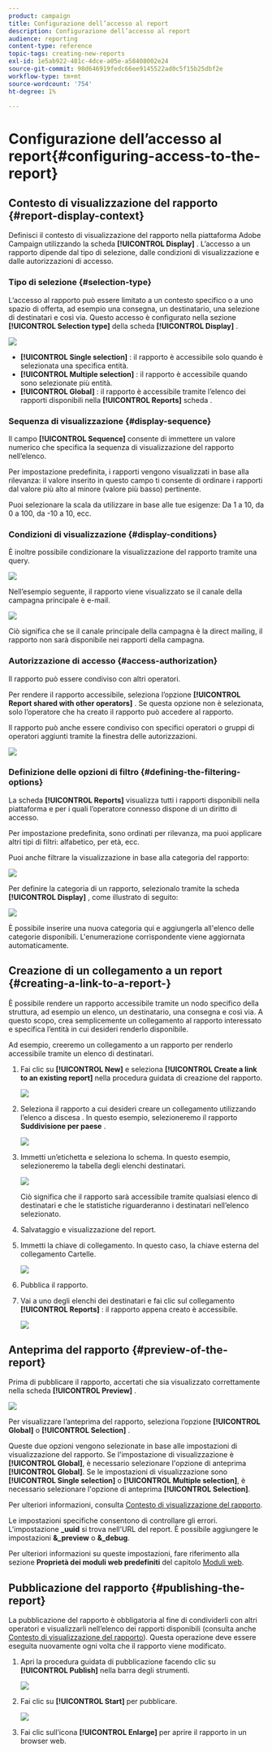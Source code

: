```yaml
---
product: campaign
title: Configurazione dell’accesso al report
description: Configurazione dell’accesso al report
audience: reporting
content-type: reference
topic-tags: creating-new-reports
exl-id: 1e5ab922-481c-4dce-a05e-a58408002e24
source-git-commit: 98d646919fedc66ee9145522ad0c5f15b25dbf2e
workflow-type: tm+mt
source-wordcount: '754'
ht-degree: 1%

---
```


# Configurazione dell’accesso al report{#configuring-access-to-the-report}

## Contesto di visualizzazione del rapporto {#report-display-context}

Definisci il contesto di visualizzazione del rapporto nella piattaforma Adobe Campaign utilizzando la scheda **[!UICONTROL Display]** . L’accesso a un rapporto dipende dal tipo di selezione, dalle condizioni di visualizzazione e dalle autorizzazioni di accesso.

### Tipo di selezione {#selection-type}

L’accesso al rapporto può essere limitato a un contesto specifico o a uno spazio di offerta, ad esempio una consegna, un destinatario, una selezione di destinatari e così via. Questo accesso è configurato nella sezione **[!UICONTROL Selection type]** della scheda **[!UICONTROL Display]** .

![](assets/s_ncs_advuser_report_visibility_4.png)

* **[!UICONTROL Single selection]** : il rapporto è accessibile solo quando è selezionata una specifica entità.
* **[!UICONTROL Multiple selection]** : il rapporto è accessibile quando sono selezionate più entità.
* **[!UICONTROL Global]** : il rapporto è accessibile tramite l’elenco dei rapporti disponibili nella  **[!UICONTROL Reports]** scheda .

### Sequenza di visualizzazione {#display-sequence}

Il campo **[!UICONTROL Sequence]** consente di immettere un valore numerico che specifica la sequenza di visualizzazione del rapporto nell’elenco.

Per impostazione predefinita, i rapporti vengono visualizzati in base alla rilevanza: il valore inserito in questo campo ti consente di ordinare i rapporti dal valore più alto al minore (valore più basso) pertinente.

Puoi selezionare la scala da utilizzare in base alle tue esigenze: Da 1 a 10, da 0 a 100, da -10 a 10, ecc.

### Condizioni di visualizzazione {#display-conditions}

È inoltre possibile condizionare la visualizzazione del rapporto tramite una query.

![](assets/s_ncs_advuser_report_visibility_5.png)

Nell’esempio seguente, il rapporto viene visualizzato se il canale della campagna principale è e-mail.

![](assets/s_ncs_advuser_report_visibility_6.png)

Ciò significa che se il canale principale della campagna è la direct mailing, il rapporto non sarà disponibile nei rapporti della campagna.

### Autorizzazione di accesso {#access-authorization}

Il rapporto può essere condiviso con altri operatori.

Per rendere il rapporto accessibile, seleziona l’opzione **[!UICONTROL Report shared with other operators]** . Se questa opzione non è selezionata, solo l’operatore che ha creato il rapporto può accedere al rapporto.

Il rapporto può anche essere condiviso con specifici operatori o gruppi di operatori aggiunti tramite la finestra delle autorizzazioni.

![](assets/s_ncs_advuser_report_visibility_8.png)

### Definizione delle opzioni di filtro {#defining-the-filtering-options}

La scheda **[!UICONTROL Reports]** visualizza tutti i rapporti disponibili nella piattaforma e per i quali l’operatore connesso dispone di un diritto di accesso.

Per impostazione predefinita, sono ordinati per rilevanza, ma puoi applicare altri tipi di filtri: alfabetico, per età, ecc.

Puoi anche filtrare la visualizzazione in base alla categoria del rapporto:

![](assets/report_ovv_select_type.png)

Per definire la categoria di un rapporto, selezionalo tramite la scheda **[!UICONTROL Display]** , come illustrato di seguito:

![](assets/report_select_category.png)

È possibile inserire una nuova categoria qui e aggiungerla all&#39;elenco delle categorie disponibili. L&#39;enumerazione corrispondente viene aggiornata automaticamente.

## Creazione di un collegamento a un report {#creating-a-link-to-a-report-}

È possibile rendere un rapporto accessibile tramite un nodo specifico della struttura, ad esempio un elenco, un destinatario, una consegna e così via. A questo scopo, crea semplicemente un collegamento al rapporto interessato e specifica l’entità in cui desideri renderlo disponibile.

Ad esempio, creeremo un collegamento a un rapporto per renderlo accessibile tramite un elenco di destinatari.

1. Fai clic su **[!UICONTROL New]** e seleziona **[!UICONTROL Create a link to an existing report]** nella procedura guidata di creazione del rapporto.

   ![](assets/s_ncs_advuser_report_wizard_link_01.png)

1. Seleziona il rapporto a cui desideri creare un collegamento utilizzando l’elenco a discesa . In questo esempio, selezioneremo il rapporto **Suddivisione per paese** .

   ![](assets/s_ncs_advuser_report_wizard_link_02.png)

1. Immetti un’etichetta e seleziona lo schema. In questo esempio, selezioneremo la tabella degli elenchi destinatari.

   ![](assets/s_ncs_advuser_report_wizard_link_03.png)

   Ciò significa che il rapporto sarà accessibile tramite qualsiasi elenco di destinatari e che le statistiche riguarderanno i destinatari nell’elenco selezionato.

1. Salvataggio e visualizzazione del report.
1. Immetti la chiave di collegamento. In questo caso, la chiave esterna del collegamento Cartelle.

   ![](assets/s_ncs_advuser_report_wizard_link_04.png)

1. Pubblica il rapporto.
1. Vai a uno degli elenchi dei destinatari e fai clic sul collegamento **[!UICONTROL Reports]** : il rapporto appena creato è accessibile.

   ![](assets/s_ncs_advuser_report_wizard_link_05.png)

## Anteprima del rapporto {#preview-of-the-report}

Prima di pubblicare il rapporto, accertati che sia visualizzato correttamente nella scheda **[!UICONTROL Preview]** .

![](assets/s_ncs_advuser_report_preview_01.png)

Per visualizzare l’anteprima del rapporto, seleziona l’opzione **[!UICONTROL Global]** o **[!UICONTROL Selection]** .

Queste due opzioni vengono selezionate in base alle impostazioni di visualizzazione del rapporto. Se l&#39;impostazione di visualizzazione è **[!UICONTROL Global]**, è necessario selezionare l&#39;opzione di anteprima **[!UICONTROL Global]**. Se le impostazioni di visualizzazione sono **[!UICONTROL Single selection]** o **[!UICONTROL Multiple selection]**, è necessario selezionare l&#39;opzione di anteprima **[!UICONTROL Selection]**.

Per ulteriori informazioni, consulta [Contesto di visualizzazione del rapporto](#report-display-context).

Le impostazioni specifiche consentono di controllare gli errori. L&#39;impostazione **_uuid** si trova nell&#39;URL del report. È possibile aggiungere le impostazioni **&amp;_preview** o **&amp;_debug**.

Per ulteriori informazioni su queste impostazioni, fare riferimento alla sezione **Proprietà dei moduli web predefiniti** del capitolo [Moduli web](../../web/using/about-web-forms.md).

## Pubblicazione del rapporto {#publishing-the-report}

La pubblicazione del rapporto è obbligatoria al fine di condividerli con altri operatori e visualizzarli nell’elenco dei rapporti disponibili (consulta anche [Contesto di visualizzazione del rapporto](#report-display-context)). Questa operazione deve essere eseguita nuovamente ogni volta che il rapporto viene modificato.

1. Apri la procedura guidata di pubblicazione facendo clic su **[!UICONTROL Publish]** nella barra degli strumenti.

   ![](assets/s_ncs_advuser_report_publish_01.png)

1. Fai clic su **[!UICONTROL Start]** per pubblicare.

   ![](assets/s_ncs_advuser_report_publish_02.png)

1. Fai clic sull’icona **[!UICONTROL Enlarge]** per aprire il rapporto in un browser web.
